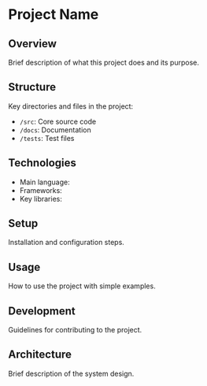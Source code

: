 # Project Name

## Overview
Brief description of what this project does and its purpose.

## Structure
Key directories and files in the project:
- `/src`: Core source code
- `/docs`: Documentation
- `/tests`: Test files

## Technologies
- Main language: 
- Frameworks:
- Key libraries:

## Setup
Installation and configuration steps.

## Usage
How to use the project with simple examples.

## Development
Guidelines for contributing to the project.

## Architecture
Brief description of the system design.
